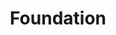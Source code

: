 ---
layout: redirect.njk
tags: level1
key: foundation_en
title: Foundation
alternativetitle: The SBB design fundamentals.
redirect: /en/foundation/assets/icons/
parent: en
order: 2
---